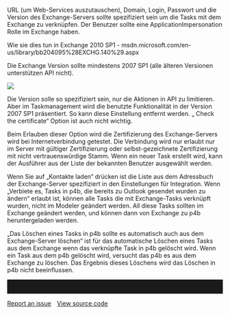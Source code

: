 URL (um Web-Services auszutauschen), Domain, Login, Passwort und die Version des Exchange-Servers sollte spezifiziert sein um die Tasks mit dem Exchange zu verknüpfen. Der Benutzer sollte eine ApplicationImpersonation Rolle im Exchange haben. 

<div class="success">
Wie sie dies tun in Exchange 2010 SP1 - msdn.microsoft.com/en-us/library/bb204095%28EXCHG.140%29.aspx
  </div>
  
  

Die Exchange Version sollte mindestens 2007 SP1 (alle älteren Versionen unterstützen API nicht).

![](//images.ctfassets.net/utx1h0gfm1om/2C1oU5FgSMoME8YSuE2OE4/6f650b3832ae5cedfa01aeb545723b77/328861.png)

Die Version solle so spezifiziert sein, nur die Aktionen in API zu limitieren. Aber im Taskmanagement wird die benutzte Funktionalität in der Version 2007 SP1 präsentiert. So kann diese Einstellung entfernt werden. „ Check the certificate“ Option ist auch nicht wichtig. 

Beim Erlauben dieser Option wird die Zertifizierung des Exchange-Servers wird bei Internetverbindung getestet. Die Verbindung wird nur erlaubt nur im Server mit gültiger Zertifizierung oder selbst-gezeichnete Zertifizierung mit nicht vertrauenswürdige Stamm. Wenn ein neuer Task erstellt wird, kann der Ausführer aus der Liste der bekannten Benutzer ausgewählt werden. 

Wenn Sie auf „Kontakte laden“ drücken ist die Liste aus dem Adressbuch der Exchange-Server spezifiziert in den Einstellungen für Integration. Wenn „Verbiete es, Tasks in p4b, die bereits zu Outlook gesendet wurden zu ändern“ erlaubt ist, können alle Tasks die mit Exchange-Tasks verknüpft wurden, nicht im Modeler geändert werden. All diese Tasks sollten im Exchange geändert werden, und können dann von Exchange zu p4b heruntergeladen werden. 

„Das Löschen eines Tasks in p4b sollte es automatisch auch aus dem Exchange-Server löschen“ ist für das automatische Löschen eines Tasks aus dem Exchange wenn das verknüpfte Task in p4b gelöscht wird. Wenn ein Task aus dem p4b gelöscht wird, versucht das p4b es aus dem Exchange zu löschen. Das Ergebnis dieses Löschens wird das Löschen in p4b nicht beeinflussen. 


<hr style="padding-top:2rem" />
<a href="https://github.com/process4/docs/issues" target="_blank" class="bgw btn btn-primary btn-lg shadow-sm">Report an issue</a>
<a href="https://github.com/process4/docs" target="_blank" class="bgw btn btn-primary btn-lg shadow-sm" style="margin-left:10px;">View source code</a>